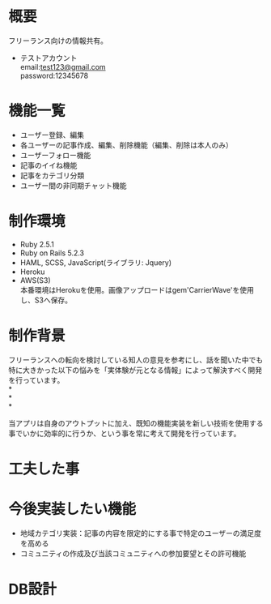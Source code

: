 # 概要
フリーランス向けの情報共有。  
 * テストアカウント  
  email:test123@gmail.com  
  password:12345678  
 
# 機能一覧
* ユーザー登録、編集  
* 各ユーザーの記事作成、編集、削除機能（編集、削除は本人のみ）  
* ユーザーフォロー機能  
* 記事のイイね機能  
* 記事をカテゴリ分類  
* ユーザー間の非同期チャット機能  

# 制作環境
* Ruby 2.5.1  
* Ruby on Rails 5.2.3  
* HAML, SCSS, JavaScript(ライブラリ: Jquery)  
* Heroku  
* AWS(S3)  
本番環境はHerokuを使用。画像アップロードはgem'CarrierWave'を使用し、S3へ保存。  

# 制作背景
フリーランスへの転向を検討している知人の意見を参考にし、話を聞いた中でも特に大きかった以下の悩みを「実体験が元となる情報」によって解決すべく開発を行っています。  
*  
*  
*  


当アプリは自身のアウトプットに加え、既知の機能実装を新しい技術を使用する事でいかに効率的に行うか、という事を常に考えて開発を行っています。
# 工夫した事


# 今後実装したい機能
* 地域カテゴリ実装：記事の内容を限定的にする事で特定のユーザーの満足度を高める
* コミュニティの作成及び当該コミュニティへの参加要望とその許可機能

# DB設計
